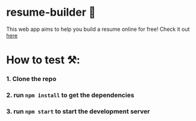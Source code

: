 # resume-builder 📃
This web app aims to help you build a resume online for free! Check it out [here](http://alan-thomas-shaji.github.io/resume-builder-react/) 
# How to test ⚒️:
### 1. Clone the repo
### 2. run `npm install` to get the dependencies
### 3. run `npm start` to start the development server

